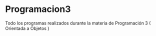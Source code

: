 # Programacion3
Todo los programas realizados durante la materia de Programación 3 ( Orientada a Objetos )
